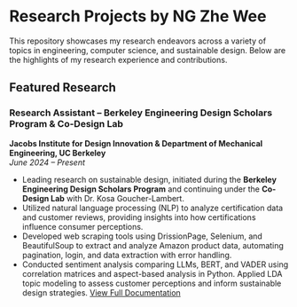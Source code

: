 # Research Projects by NG Zhe Wee

This repository showcases my research endeavors across a variety of topics in engineering, computer science, and sustainable design. Below are the highlights of my research experience and contributions.

## Featured Research

### Research Assistant – Berkeley Engineering Design Scholars Program & Co-Design Lab
**Jacobs Institute for Design Innovation & Department of Mechanical Engineering, UC Berkeley**  
*June 2024 – Present*

- Leading research on sustainable design, initiated during the **Berkeley Engineering Design Scholars Program** and continuing under the **Co-Design Lab** with Dr. Kosa Goucher-Lambert.
- Utilized natural language processing (NLP) to analyze certification data and customer reviews, providing insights into how certifications influence consumer perceptions.
- Developed web scraping tools using DrissionPage, Selenium, and BeautifulSoup to extract and analyze Amazon product data, automating pagination, login, and data extraction with error handling.
- Conducted sentiment analysis comparing LLMs, BERT, and VADER using correlation matrices and aspect-based analysis in Python. Applied LDA topic modeling to assess customer perceptions and inform sustainable design strategies.
[View Full Documentation](https://github.com/NGZheWee/EngineeringDesignScholarProgram_UCB)

